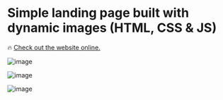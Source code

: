 ﻿# Simple landing page built with dynamic images (HTML, CSS & JS)

🔥 [Check out the website online.](https://dmitryvelichko.github.io/discover-dynamic-img-lp/)



![image](https://user-images.githubusercontent.com/42185328/140603990-a4d922e8-62d5-4f1b-9b6b-6088cfbc8db0.png)


![image](https://user-images.githubusercontent.com/42185328/140604472-6b47a35b-d324-46ee-acb4-d487966c4cf1.png)



![image](https://user-images.githubusercontent.com/42185328/140604437-50dde2b2-4016-437d-b512-19f4c10856d3.png)




